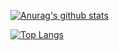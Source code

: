 

[![Anurag's github stats](https://github-readme-stats.vercel.app/api?username=chahank&show_icons=true&theme=dark])](https://github.com/anuraghazra/github-readme-stats)

[![Top Langs](https://github-readme-stats.vercel.app/api/top-langs/?username=chahank&layout=compact)](https://github.com/anuraghazra/github-readme-stats)
